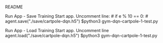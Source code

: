 README

Run App - Save Training
Start app. Uncomment line:
                        # if e % 10 == 0:
                        #       agent.save("./save/cartpole-dqn.h5")
$python3 gym-dqn-cartpole-1-test.py

Run App - Load Training
Start app. Uncomment line agent.load("./save/cartpole-dqn.h5")
$python3 gym-dqn-cartpole-1-test.py

